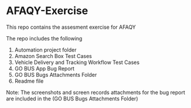 # AFAQY-Exercise
This repo contains the assesment exercise for AFAQY

The repo includes the following

1. Automation project folder
2. Amazon Search Box Test Cases
3. Vehicle Delivery and Tracking Workflow Test Cases
4. GO BUS App Bug Report
5. GO BUS Bugs Attachments Folder
6. Readme file

Note: The screenshots and screen records attachments for the bug report are included in the (GO BUS Bugs Attachments Folder)

